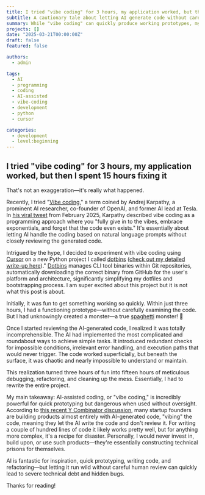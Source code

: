 ```yaml
---
title: I tried "vibe coding" for 3 hours, my application worked, but then I spent 15 hours fixing it
subtitle: A cautionary tale about letting AI generate code without careful review or understanding
summary: While "vibe coding" can quickly produce working prototypes, my experience shows why it shouldn't be used for production code without careful human oversight.
projects: []
date: "2025-03-21T00:00:00Z"
draft: false
featured: false

authors:
  - admin

tags:
  - AI
  - programming
  - coding
  - AI-assisted
  - vibe-coding
  - development
  - python
  - cursor

categories:
  - development
  - level:beginning
---
```


## I tried "vibe coding" for 3 hours, my application worked, but then I spent 15 hours fixing it

That's not an exaggeration—it's really what happened.

Recently, I tried "[Vibe coding](https://en.wikipedia.org/wiki/Vibe_coding)," a term coined by Andrej Karpathy, a prominent AI researcher, co-founder of OpenAI, and former AI lead at Tesla.
In [his viral tweet](https://x.com/karpathy/status/1886192184808149383) from February 2025, Karpathy described vibe coding as a programming approach where you "fully give in to the vibes, embrace exponentials, and forget that the code even exists."
It's essentially about letting AI handle the coding based on natural language prompts without closely reviewing the generated code.

Intrigued by the hype, I decided to experiment with vibe coding using [Cursor](https://www.cursor.com/) on a new Python project I called [dotbins](https://github.com/basnijholt/dotbins) ([check out my detailed write-up here](../dotbins))."
[Dotbins](https://github.com/basnijholt/dotbins) manages CLI tool binaries within Git repositories, automatically downloading the correct binary from GitHub for the user's platform and architecture, significantly simplifying my dotfiles and bootstrapping process.
I am super excited about this project but it is not what this post is about.

Initially, it was fun to get something working so quickly.
Within just three hours, I had a functioning prototype—without carefully examining the code.
But I had unknowingly created a monster—a true [spaghetti](https://en.wikipedia.org/wiki/Spaghetti_code) monster! 🍝

Once I started reviewing the AI-generated code, I realized it was totally incomprehensible.
The AI had implemented the most complicated and roundabout ways to achieve simple tasks.
It introduced redundant checks for impossible conditions, irrelevant error handling, and execution paths that would never trigger.
The code worked superficially, but beneath the surface, it was chaotic and nearly impossible to understand or maintain.

This realization turned three hours of fun into fifteen hours of meticulous debugging, refactoring, and cleaning up the mess.
Essentially, I had to rewrite the entire project.

My main takeaway: AI-assisted coding, or "vibe coding," is incredibly powerful for quick prototyping but dangerous when used without oversight.
According to [this recent Y Combinator discussion](https://www.youtube.com/watch?v=IACHfKmZMr8), many startup founders are building products almost entirely with AI-generated code, "vibing" the code, meaning they let the AI write the code and don't review it.
For writing a couple of hundred lines of code it likely works pretty well, but for anything more complex, it's a recipe for disaster.
Personally, I would never invest in, build upon, or use such products—they're essentially constructing technical prisons for themselves.

AI is fantastic for inspiration, quick prototyping, writing code, and refactoring—but letting it run wild without careful human review can quickly lead to severe technical debt and hidden bugs.

Thanks for reading!
